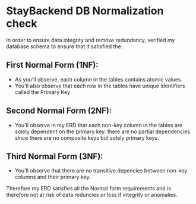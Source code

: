 # StayBackend DB Normalization check

In order to ensure data integrity and remove redundancy, verified my database schema to ensure that it satisfied the:

## First Normal Form (1NF):

- As you'll observe, each column in the tables contains atomic values.
- You'll also observe that each row in the tables have unique identifiers called the Primary Key

## Second Normal Form (2NF):

- You'll observe in my ERD that each non-key column in the tables are solely dependent on the primary key. there are no partial dependencies since there are no composite keys but solely primary keys.

## Third Normal Form (3NF):

- You'll observe that there are no transitive depencies between non-key columns and their primary key.

Therefore my ERD satisfies all the Normal form requirements and is therefore not at risk of data reduncies or loss if integrity or anomalies.
